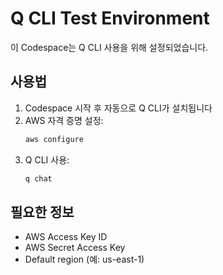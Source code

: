 # Q CLI Test Environment

이 Codespace는 Q CLI 사용을 위해 설정되었습니다.

## 사용법

1. Codespace 시작 후 자동으로 Q CLI가 설치됩니다
2. AWS 자격 증명 설정:
   ```bash
   aws configure
   ```
3. Q CLI 사용:
   ```bash
   q chat
   ```

## 필요한 정보

- AWS Access Key ID
- AWS Secret Access Key
- Default region (예: us-east-1)
